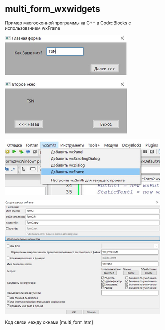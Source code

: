 # multi_form_wxwidgets
Пример многооконной программы на С++ в Code::Blocks с использованием wxFrame

![Screenshot](screenshot1.jpg)

![Screenshot](screenshot2.jpg)

![Screenshot](screenshot3.jpg)

![Screenshot](screenshot4.jpg)

Код связи между окнами [multi_form.htm]